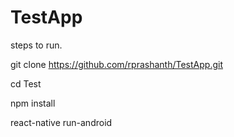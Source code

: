 # TestApp

steps to run.

git clone https://github.com/rprashanth/TestApp.git

cd Test

npm install

react-native run-android
